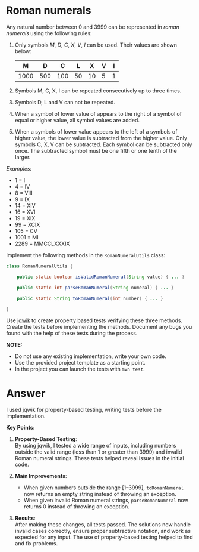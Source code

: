# Roman numerals

Any natural number between 0 and 3999 can be represented in *roman numerals* using the following rules:

1. Only symbols *M*, *D*, *C*, *X*, *V*, *I* can be used. Their values are shown below:

    |   M  |  D  |  C  | L  |  X | V | I |
    |------|-----|-----|----|----|---|---|
    | 1000 | 500 | 100 | 50 | 10 | 5 | 1 |

2. Symbols M, C, X, I can be repeated consecutively up to three times.
3. Symbols D, L and V can not be repeated.
4. When a symbol of lower value of appears to the right of a symbol of equal or higher value, all symbol values are added.
5. When a symbols of lower value appears to the left of a symbols of higher value, the lower value is subtracted from the higher value. Only symbols C, X, V can be subtracted. Each symbol can be subtracted only once. The subtracted symbol must be one fifth or one tenth of the larger.

*Examples:*

-    1 = I
-    4 = IV
-    8 = VIII
-    9 = IX
-   14 = XIV
-   16 = XVI
-   19 = XIX
-   99 = XCIX
-  105 = CV
- 1001 = MI
- 2289 = MMCCLXXXIX

Implement the following methods in the `RomanNumeralUtils` class:

```java
class RomanNumeralUtils {

    public static boolean isValidRomanNumeral(String value) { ... }

    public static int parseRomanNumeral(String numeral) { ... }

    public static String toRomanNumeral(int number) { ... }

}
```

Use [jqwik](https://jqwik.net/) to create property based tests verifying these three methods. Create the tests before implementing the methods. Document any bugs you found with the help of these tests during the process.

**NOTE:** 
- Do not use any existing implementation, write your own code. 
- Use the provided project template as a starting point.
- In the project you can launch the tests with `mvn test`.


# Answer

I used jqwik for property-based testing, writing tests before the implementation.

**Key Points:**

1. **Property-Based Testing**:  
   By using jqwik, I tested a wide range of inputs, including numbers outside the valid range (less than 1 or greater than 3999) and invalid Roman numeral strings. These tests helped reveal issues in the initial code.

2. **Main Improvements**:
    - When given numbers outside the range [1–3999], `toRomanNumeral` now returns an empty string instead of throwing an exception.
    - When given invalid Roman numeral strings, `parseRomanNumeral` now returns 0 instead of throwing an exception.

3. **Results**:  
   After making these changes, all tests passed. The solutions now handle invalid cases correctly, ensure proper subtractive notation, and work as expected for any input. The use of property-based testing helped to find and fix problems.